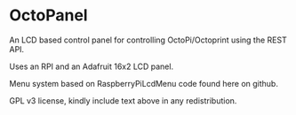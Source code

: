 OctoPanel
==================
An LCD based control panel for controlling OctoPi/Octoprint using the REST API.

Uses an RPI and an Adafruit 16x2 LCD panel.

Menu system based on RaspberryPiLcdMenu code found here on github.


GPL v3 license, kindly include text above in any redistribution.
